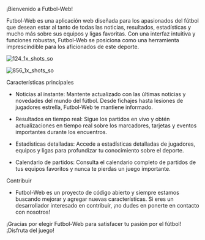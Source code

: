 ¡Bienvenido a Futbol-Web!

Futbol-Web es una aplicación web diseñada para los apasionados del fútbol que desean estar al tanto de todas las noticias, resultados, estadísticas y mucho más sobre sus equipos y ligas favoritas. Con una interfaz intuitiva y funciones robustas, Futbol-Web se posiciona como una herramienta imprescindible para los aficionados de este deporte.

![124_1x_shots_so](https://github.com/Maxive26/Futbol-web/assets/98416036/1ad0b91f-439d-49ef-b66c-4879740a712a)

![856_1x_shots_so](https://github.com/Maxive26/Futbol-web/assets/98416036/1344f657-e3db-4bce-aeae-91da50199ce5)

Características principales
+ Noticias al instante: Mantente actualizado con las últimas noticias y novedades del mundo del fútbol. Desde fichajes hasta lesiones de jugadores estrella, Futbol-Web te mantiene informado.

+ Resultados en tiempo real: Sigue los partidos en vivo y obtén actualizaciones en tiempo real sobre los marcadores, tarjetas y eventos importantes durante los encuentros.

+ Estadísticas detalladas: Accede a estadísticas detalladas de jugadores, equipos y ligas para profundizar tu conocimiento sobre el deporte.

+ Calendario de partidos: Consulta el calendario completo de partidos de tus equipos favoritos y nunca te pierdas un juego importante.

Contribuir
+ Futbol-Web es un proyecto de código abierto y siempre estamos buscando mejorar y agregar nuevas características. Si eres un desarrollador interesado en contribuir, ¡no dudes en ponerte en contacto con nosotros!

¡Gracias por elegir Futbol-Web para satisfacer tu pasión por el fútbol! ¡Disfruta del juego!







